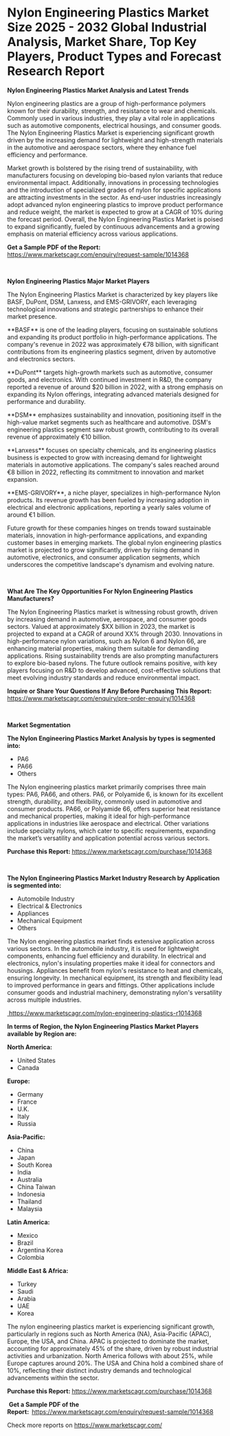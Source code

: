 <p><h1>Nylon Engineering Plastics Market Size 2025 - 2032 Global Industrial Analysis, Market Share, Top Key Players, Product Types and Forecast Research Report</h1></p><p><strong>Nylon Engineering Plastics Market Analysis and Latest Trends</strong></p>
<p><p>Nylon engineering plastics are a group of high-performance polymers known for their durability, strength, and resistance to wear and chemicals. Commonly used in various industries, they play a vital role in applications such as automotive components, electrical housings, and consumer goods. The Nylon Engineering Plastics Market is experiencing significant growth driven by the increasing demand for lightweight and high-strength materials in the automotive and aerospace sectors, where they enhance fuel efficiency and performance.</p><p>Market growth is bolstered by the rising trend of sustainability, with manufacturers focusing on developing bio-based nylon variants that reduce environmental impact. Additionally, innovations in processing technologies and the introduction of specialized grades of nylon for specific applications are attracting investments in the sector. As end-user industries increasingly adopt advanced nylon engineering plastics to improve product performance and reduce weight, the market is expected to grow at a CAGR of 10% during the forecast period. Overall, the Nylon Engineering Plastics Market is poised to expand significantly, fueled by continuous advancements and a growing emphasis on material efficiency across various applications.</p></p>
<p><strong>Get a Sample PDF of the Report:&nbsp;</strong> <a href="https://www.marketscagr.com/enquiry/request-sample/1014368?utm_campaign=3045&utm_medium=2&utm_source=Github&utm_content=ia&utm_term=06032025&utm_id=nylon-engineering-plastics">https://www.marketscagr.com/enquiry/request-sample/1014368</a></p>
<p>&nbsp;</p>
<p><strong>Nylon Engineering Plastics Major Market Players</strong></p>
<p><p>The Nylon Engineering Plastics Market is characterized by key players like BASF, DuPont, DSM, Lanxess, and EMS-GRIVORY, each leveraging technological innovations and strategic partnerships to enhance their market presence.</p><p>**BASF** is one of the leading players, focusing on sustainable solutions and expanding its product portfolio in high-performance applications. The company's revenue in 2022 was approximately €78 billion, with significant contributions from its engineering plastics segment, driven by automotive and electronics sectors.</p><p>**DuPont** targets high-growth markets such as automotive, consumer goods, and electronics. With continued investment in R&D, the company reported a revenue of around $20 billion in 2022, with a strong emphasis on expanding its Nylon offerings, integrating advanced materials designed for performance and durability.</p><p>**DSM** emphasizes sustainability and innovation, positioning itself in the high-value market segments such as healthcare and automotive. DSM's engineering plastics segment saw robust growth, contributing to its overall revenue of approximately €10 billion.</p><p>**Lanxess** focuses on specialty chemicals, and its engineering plastics business is expected to grow with increasing demand for lightweight materials in automotive applications. The company's sales reached around €8 billion in 2022, reflecting its commitment to innovation and market expansion.</p><p>**EMS-GRIVORY**, a niche player, specializes in high-performance Nylon products. Its revenue growth has been fueled by increasing adoption in electrical and electronic applications, reporting a yearly sales volume of around €1 billion.</p><p>Future growth for these companies hinges on trends toward sustainable materials, innovation in high-performance applications, and expanding customer bases in emerging markets. The global nylon engineering plastics market is projected to grow significantly, driven by rising demand in automotive, electronics, and consumer application segments, which underscores the competitive landscape's dynamism and evolving nature.</p></p>
<p>&nbsp;</p>
<p><strong>What Are The Key Opportunities For Nylon Engineering Plastics Manufacturers?</strong></p>
<p><p>The Nylon Engineering Plastics market is witnessing robust growth, driven by increasing demand in automotive, aerospace, and consumer goods sectors. Valued at approximately $XX billion in 2023, the market is projected to expand at a CAGR of around XX% through 2030. Innovations in high-performance nylon variations, such as Nylon 6 and Nylon 66, are enhancing material properties, making them suitable for demanding applications. Rising sustainability trends are also prompting manufacturers to explore bio-based nylons. The future outlook remains positive, with key players focusing on R&D to develop advanced, cost-effective solutions that meet evolving industry standards and reduce environmental impact.</p></p>
<p><strong>Inquire or Share Your Questions If Any Before Purchasing This Report:</strong> <a href="https://www.marketscagr.com/enquiry/pre-order-enquiry/1014368?utm_campaign=3045&utm_medium=2&utm_source=Github&utm_content=ia&utm_term=06032025&utm_id=nylon-engineering-plastics">https://www.marketscagr.com/enquiry/pre-order-enquiry/1014368</a></p>
<p>&nbsp;</p>
<p><strong>Market Segmentation</strong></p>
<p><strong>The Nylon Engineering Plastics Market Analysis by types is segmented into:</strong></p>
<p><ul><li>PA6</li><li>PA66</li><li>Others</li></ul></p>
<p><p>The Nylon engineering plastics market primarily comprises three main types: PA6, PA66, and others. PA6, or Polyamide 6, is known for its excellent strength, durability, and flexibility, commonly used in automotive and consumer products. PA66, or Polyamide 66, offers superior heat resistance and mechanical properties, making it ideal for high-performance applications in industries like aerospace and electrical. Other variations include specialty nylons, which cater to specific requirements, expanding the market’s versatility and application potential across various sectors.</p></p>
<p><strong>Purchase this Report:&nbsp;</strong><a href="https://www.marketscagr.com/purchase/1014368?utm_campaign=3045&utm_medium=2&utm_source=Github&utm_content=ia&utm_term=06032025&utm_id=nylon-engineering-plastics">https://www.marketscagr.com/purchase/1014368</a></p>
<p>&nbsp;</p>
<p><strong>The Nylon Engineering Plastics Market Industry Research by Application is segmented into:</strong></p>
<p><ul><li>Automobile Industry</li><li>Electrical & Electronics</li><li>Appliances</li><li>Mechanical Equipment</li><li>Others</li></ul></p>
<p><p>The Nylon engineering plastics market finds extensive application across various sectors. In the automobile industry, it is used for lightweight components, enhancing fuel efficiency and durability. In electrical and electronics, nylon's insulating properties make it ideal for connectors and housings. Appliances benefit from nylon's resistance to heat and chemicals, ensuring longevity. In mechanical equipment, its strength and flexibility lead to improved performance in gears and fittings. Other applications include consumer goods and industrial machinery, demonstrating nylon's versatility across multiple industries.</p></p>
<p><a href="https://www.marketscagr.com/nylon-engineering-plastics-r1014368?utm_campaign=3045&utm_medium=2&utm_source=Github&utm_content=ia&utm_term=06032025&utm_id=nylon-engineering-plastics">&nbsp;https://www.marketscagr.com/nylon-engineering-plastics-r1014368</a></p>
<p><strong>In terms of Region, the Nylon Engineering Plastics Market Players available by Region are:</strong></p>
<p>
    <p> <strong> North America: </strong>
        <ul>
            <li>United States</li>
            <li>Canada</li>
        </ul>
        </p> 
    <p> <strong> Europe: </strong>
        <ul>
            <li>Germany</li>
            <li>France</li>
            <li>U.K.</li>
            <li>Italy</li>
            <li>Russia</li>
        </ul>
        </p> 
    <p> <strong> Asia-Pacific: </strong>
        <ul>
            <li>China</li>
            <li>Japan</li>
            <li>South Korea</li>
            <li>India</li>
            <li>Australia</li>
            <li>China Taiwan</li>
            <li>Indonesia</li>
            <li>Thailand</li>
            <li>Malaysia</li>
        </ul>
        </p> 
    <p> <strong> Latin America: </strong>
        <ul>
            <li>Mexico</li>
            <li>Brazil</li>
            <li>Argentina Korea</li>
            <li>Colombia</li>
        </ul>
        </p> 
    <p> <strong> Middle East & Africa: </strong>
        <ul>
            <li>Turkey</li>
            <li>Saudi</li>
            <li>Arabia</li>
            <li>UAE</li>
            <li>Korea</li>
        </ul>
    </p>
    </p>
<p><p>The nylon engineering plastics market is experiencing significant growth, particularly in regions such as North America (NA), Asia-Pacific (APAC), Europe, the USA, and China. APAC is projected to dominate the market, accounting for approximately 45% of the share, driven by robust industrial activities and urbanization. North America follows with about 25%, while Europe captures around 20%. The USA and China hold a combined share of 10%, reflecting their distinct industry demands and technological advancements within the sector.</p></p>
<p><strong>Purchase this Report: </strong><a href="https://www.marketscagr.com/purchase/1014368?utm_campaign=3045&utm_medium=2&utm_source=Github&utm_content=ia&utm_term=06032025&utm_id=nylon-engineering-plastics">https://www.marketscagr.com/purchase/1014368</a></p>
<p>&nbsp;<strong>Get a Sample PDF of the Report:&nbsp;&nbsp;</strong><a href="https://www.marketscagr.com/enquiry/request-sample/1014368?utm_campaign=3045&utm_medium=2&utm_source=Github&utm_content=ia&utm_term=06032025&utm_id=nylon-engineering-plastics">https://www.marketscagr.com/enquiry/request-sample/1014368</a></p>
<p><strong></strong></p>
<p>Check more reports on <a href="https://www.marketscagr.com/?utm_campaign=3045&utm_medium=2&utm_source=Github&utm_content=ia&utm_term=06032025&utm_id=nylon-engineering-plastics">https://www.marketscagr.com/</a></p>